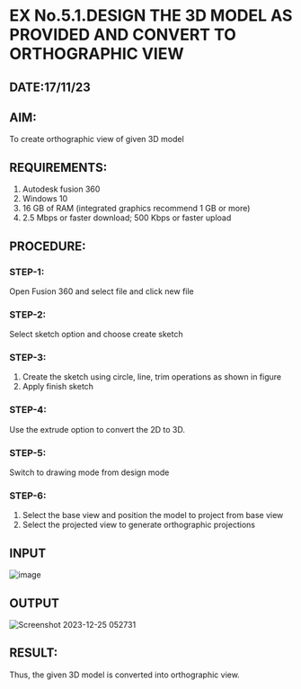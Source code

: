 # EX No.5.1.DESIGN THE 3D MODEL AS PROVIDED AND CONVERT TO ORTHOGRAPHIC VIEW
## DATE:17/11/23

## AIM: 
To create orthographic view of given 3D model

## REQUIREMENTS: 
1. Autodesk fusion 360
2. Windows 10
3. 16 GB of RAM (integrated graphics recommend 1 GB or more)
4. 2.5 Mbps or faster download; 500 Kbps or faster upload 

## PROCEDURE:

### STEP-1:
Open Fusion 360 and select file and click new file

### STEP-2:
Select sketch option and choose create sketch

### STEP-3: 
1. Create the sketch using circle, line, trim operations as shown in figure
2. Apply finish sketch 

### STEP-4:
 Use the extrude option to convert the 2D to 3D.

### STEP-5:
Switch to drawing mode from design mode 
          
### STEP-6:
1. Select the base view and position the model to project from base view 
2. Select the projected view to generate orthographic projections

## INPUT
![image](https://user-images.githubusercontent.com/113594316/199408705-ed302b2a-90c3-41c0-9cc4-791a93366e2a.png)

## OUTPUT
![Screenshot 2023-12-25 052731](https://github.com/Aadithya2201/EX-No.5.1.-DESIGN-THE-3D-MODEL-AS-PROVIDED-AND-CONVERT-TO-ORTHOGRAPHIC-VIEW/assets/145917810/9243a9bf-abf2-47bb-9187-39c97dda0034)


## RESULT:
Thus, the given 3D model is converted into orthographic view.


